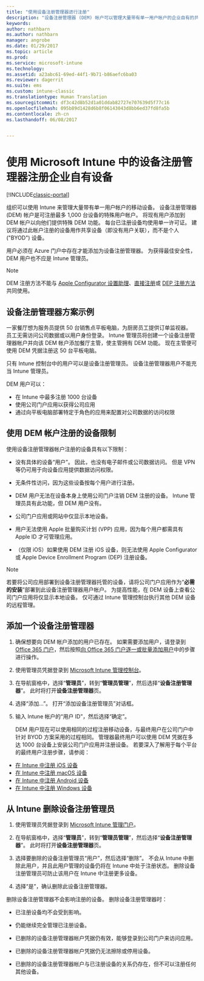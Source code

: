 ```yaml
---
title: "使用设备注册管理器进行注册"
description: "设备注册管理器 (DEM) 帐户可以管理大量带有单一用户帐户的企业自有的共享移动设备。"
keywords: 
author: nathbarn
ms.author: nathbarn
manager: angrobe
ms.date: 01/29/2017
ms.topic: article
ms.prod: 
ms.service: microsoft-intune
ms.technology: 
ms.assetid: a23abc61-69ed-44f1-9b71-b86aefc6ba03
ms.reviewer: dagerrit
ms.suite: ems
ms.custom: intune-classic
ms.translationtype: Human Translation
ms.sourcegitcommit: df3c42d8b52d1a01ddab82727e707639d5f77c16
ms.openlocfilehash: 095b89d1428d6b8f06143043d8bb6ed37fd8fa5b
ms.contentlocale: zh-cn
ms.lasthandoff: 06/08/2017


---
```



# <a name="enroll-corporate-owned-devices-with-the-device-enrollment-manager-in-microsoft-intune"></a>使用 Microsoft Intune 中的设备注册管理器注册企业自有设备

[!INCLUDE[classic-portal](../includes/classic-portal.md)]

组织可以使用 Intune 来管理大量带有单一用户帐户的移动设备。 设备注册管理器 (DEM) 帐户是可注册最多 1,000 台设备的特殊用户帐户。 将现有用户添加到 DEM 帐户以向他们提供特殊 DEM 功能。 每台已注册设备均使用单一许可证。 建议将通过此帐户注册的设备用作共享设备（即没有用户关联），而不是个人 ("BYOD") 设备。  

用户必须在 Azure 门户中存在才能添加为设备注册管理器。 为获得最佳安全性，DEM 用户也不应是 Intune 管理员。

>[!NOTE]
>DEM 注册方法不能与 [Apple Configurator 设置助理](ios-setup-assistant-enrollment-in-microsoft-intune.md)、[直接注册](ios-direct-enrollment-in-microsoft-intune.md)或 [DEP 注册方法](ios-device-enrollment-program-in-microsoft-intune.md)共同使用。

## <a name="example-of-a-device-enrollment-manager-scenario"></a>设备注册管理器方案示例

一家餐厅想为服务员提供 50 台销售点平板电脑，为厨房员工提供订单监视器。 员工无需访问公司数据或以用户身份登录。 Intune 管理员将创建一个设备注册管理器帐户并向该 DEM 帐户添加餐厅主管，使主管拥有 DEM 功能。 现在主管便可使用 DEM 凭据注册这 50 台平板电脑。

只有 Intune 控制台中的用户可以是设备注册管理员。 设备注册管理器用户不能充当 Intune 管理员。

DEM 用户可以：

-   在 Intune 中最多注册 1000 台设备
-   使用公司门户应用以获得公司应用
-   通过向平板电脑部署特定于角色的应用来配置对公司数据的访问权限

## <a name="limitations-of-devices-that-are-enrolled-with-a-dem-account"></a>使用 DEM 帐户注册的设备限制

使用设备注册管理器帐户注册的设备具有以下限制：

  - 没有具体的设备“用户”。 因此，也没有电子邮件或公司数据访问。 但是 VPN 等仍可用于向设备应用提供数据访问权限。

  - 无条件性访问，因为这些设备按每个用户进行注册。

  - DEM 用户无法在设备本身上使用公司门户注销 DEM 注册的设备。 Intune 管理员具有此功能，但 DEM 用户没有。

  - 公司门户应用或网站中仅显示本地设备。

  - 用户无法使用 Apple 批量购买计划 (VPP) 应用，因为每个用户都需具有 Apple ID 才可管理应用。

  - （仅限 iOS）如果使用 DEM 注册 iOS 设备，则无法使用 Apple Configurator 或 Apple Device Enrollment Program (DEP) 注册设备。

> [!NOTE]
> 若要将公司应用部署到设备注册管理器托管的设备，请将公司门户应用作为“**必需的安装**”部署到此设备注册管理器用户帐户。
> 为提高性能，在 DEM 设备上查看公司门户应用将仅显示本地设备。 仅可通过 Intune 管理控制台执行其他 DEM 设备的远程管理。


## <a name="add-a-device-enrollment-manager"></a>添加一个设备注册管理器

1.  确保想要向 DEM 帐户添加的用户已存在。 如果需要添加用户，请登录到 [Office 365 门户](https://go.microsoft.com/fwlink/p/?LinkId=698854)，然后按照[向 Office 365 门户逐一或批量添加用户](https://support.office.com/article/Add-users-individually-or-in-bulk-to-Office-365-Admin-Help-1970f7d6-03b5-442f-b385-5880b9c256ec)中的步骤进行操作。

2.  使用管理员凭据登录到 [Microsoft Intune 管理控制台](https://manage.microsoft.com)。

3.  在导航窗格中，选择“**管理员**”，转到“**管理员管理**”，然后选择“**设备注册管理器**”。 此时将打开**设备注册管理器**页。

4.  选择“添加…”。 打开“添加设备注册管理员”对话框。

5.  输入 Intune 帐户的“用户 ID”，然后选择“确定”。

    DEM 用户现在可以使用相同的过程注册移动设备，与最终用户在公司门户中针对 BYOD 方案采用的过程相同。 管理器最终用户可以使用 DEM 凭据在多达 1000 台设备上安装公司门户应用并注册设备。 若要深入了解用于每个平台的最终用户注册步骤，请参阅：

  - [在 Intune 中注册 iOS 设备](https://docs.microsoft.com/intune-user-help/enroll-your-device-in-intune-ios)
  - [在 Intune 中注册 macOS 设备](https://docs.microsoft.com/intune-user-help/enroll-your-device-in-intune-macos)
  - [在 Intune 中注册 Android 设备](https://docs.microsoft.com/intune-user-help/enroll-your-device-in-intune-android)
  - [在 Intune 中注册 Windows 设备](https://docs.microsoft.com/intune-user-help/enroll-your-device-in-intune-windows)

## <a name="delete-a-device-enrollment-manager-from-intune"></a>从 Intune 删除设备注册管理员

1.  使用管理员凭据登录到 [Microsoft Intune 管理门户](https://manage.microsoft.com)。

2.  在导航窗格中，选择“**管理员**”，转到“**管理员管理**”，然后选择“**设备注册管理器**”。 此时将打开**设备注册管理器**页。

3.  选择要删除的设备注册管理员“用户”，然后选择“删除”。 不会从 Intune 中删除此用户，并且此用户管理的设备仍将在 Intune 中处于注册状态。 删除设备注册管理员可防止该用户在 Intune 中注册更多设备。

4.  选择“是”，确认删除此设备注册管理器。

删除设备注册管理器不会影响注册的设备。 删除设备注册管理器时：

-   已注册设备均不会受到影响。

-   仍能继续完全管理已注册设备。

-   已删除的设备注册管理器帐户凭据仍有效，能够登录到公司门户来访问应用。

-   已删除的设备注册管理器帐户凭据仍无法擦除或停用设备。

-   已删除的设备注册管理器帐户与已注册设备的关系仍存在，但不可以注册任何其他设备。

